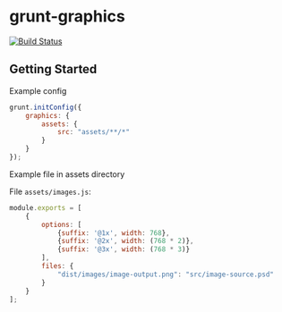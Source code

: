 # grunt-graphics

[![Build Status](https://travis-ci.org/gabrielbull/grunt-graphics.svg)](https://travis-ci.org/gabrielbull/grunt-graphics)

## Getting Started

Example config

```js
grunt.initConfig({
    graphics: {
        assets: {
            src: "assets/**/*"
        }
    }
});
```

Example file in assets directory

File `assets/images.js`:

```js
module.exports = [
    {
        options: [
            {suffix: '@1x', width: 768},
            {suffix: '@2x', width: (768 * 2)},
            {suffix: '@3x', width: (768 * 3)}
        ],
        files: {
            "dist/images/image-output.png": "src/image-source.psd"
        }
    }
];
```
